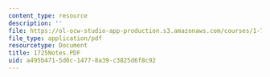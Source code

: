 ```yaml
---
content_type: resource
description: ''
file: https://ol-ocw-studio-app-production.s3.amazonaws.com/courses/1-725j-chemicals-in-the-environment-fate-and-transport-fall-2004/a495b4715d0c14778a39c3825d6f8c92_1725Notes.PDF
file_type: application/pdf
resourcetype: Document
title: 1725Notes.PDF
uid: a495b471-5d0c-1477-8a39-c3825d6f8c92
---
```

